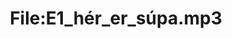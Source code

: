---
title: File:E1_hér_er_súpa.mp3
recording of: hér er súpa
reading speed: slow
speaker: E
license: CC0
---